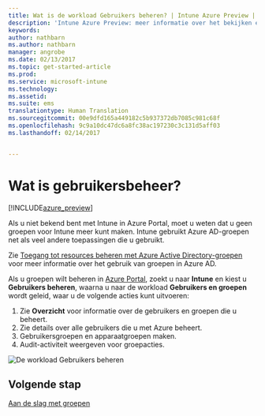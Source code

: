 ```yaml
---
title: Wat is de workload Gebruikers beheren? | Intune Azure Preview | Microsoft Docs
description: 'Intune Azure Preview: meer informatie over het bekijken en beheren van gebruikers met Microsoft Intune en Azure.'
keywords: 
author: nathbarn
ms.author: nathbarn
manager: angrobe
ms.date: 02/13/2017
ms.topic: get-started-article
ms.prod: 
ms.service: microsoft-intune
ms.technology: 
ms.assetid: 
ms.suite: ems
translationtype: Human Translation
ms.sourcegitcommit: 00e9dfd165a449182c5b937372db7085c981c68f
ms.openlocfilehash: 9c9a10dc47dc6a8fc38ac197230c3c131d5aff03
ms.lasthandoff: 02/14/2017


---
```


# <a name="what-is-user-management"></a>Wat is gebruikersbeheer?


[!INCLUDE[azure_preview](../includes/azure_preview.md)]

Als u niet bekend bent met Intune in Azure Portal, moet u weten dat u geen groepen voor Intune meer kunt maken. Intune gebruikt Azure AD-groepen net als veel andere toepassingen die u gebruikt.

Zie [Toegang tot resources beheren met Azure Active Directory-groepen](https://docs.microsoft.com/en-us/azure/active-directory/active-directory-manage-groups) voor meer informatie over het gebruik van groepen in Azure AD.

Als u groepen wilt beheren in [Azure Portal](https://portal.azure.com), zoekt u naar **Intune** en kiest u **Gebruikers beheren**, waarna u naar de workload **Gebruikers en groepen** wordt geleid, waar u de volgende acties kunt uitvoeren:

1. Zie **Overzicht** voor informatie over de gebruikers en groepen die u beheert.
2. Zie details over alle gebruikers die u met Azure beheert.
3. Gebruikersgroepen en apparaatgroepen maken.
4. Audit-activiteit weergeven voor groepacties.

![De workload Gebruikers beheren](./media/manage-users.png)


## <a name="next-step"></a>Volgende stap

[Aan de slag met groepen](/intune-azure/manage-users/get-started-with-groups)

